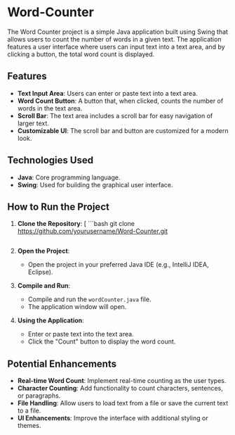 # Word-Counter

The Word Counter project is a simple Java application built using Swing that allows users to count the number of words in a given text. The application features a user interface where users can input text into a text area, and by clicking a button, the total word count is displayed.

## Features

- **Text Input Area**: Users can enter or paste text into a text area.
- **Word Count Button**: A button that, when clicked, counts the number of words in the text area.
- **Scroll Bar**: The text area includes a scroll bar for easy navigation of larger text.
- **Customizable UI**: The scroll bar and button are customized for a modern look.

## Technologies Used

- **Java**: Core programming language.
- **Swing**: Used for building the graphical user interface.

## How to Run the Project

1. **Clone the Repository**:
[    ```bash
    git clone https://github.com/yourusername/Word-Counter.git
    ```](https://github.com/ridma1997/Word-Counter.git)

2. **Open the Project**:
   - Open the project in your preferred Java IDE (e.g., IntelliJ IDEA, Eclipse).

3. **Compile and Run**:
   - Compile and run the `wordCounter.java` file.
   - The application window will open.

4. **Using the Application**:
   - Enter or paste text into the text area.
   - Click the "Count" button to display the word count.

## Potential Enhancements

- **Real-time Word Count**: Implement real-time counting as the user types.
- **Character Counting**: Add functionality to count characters, sentences, or paragraphs.
- **File Handling**: Allow users to load text from a file or save the current text to a file.
- **UI Enhancements**: Improve the interface with additional styling or themes.


